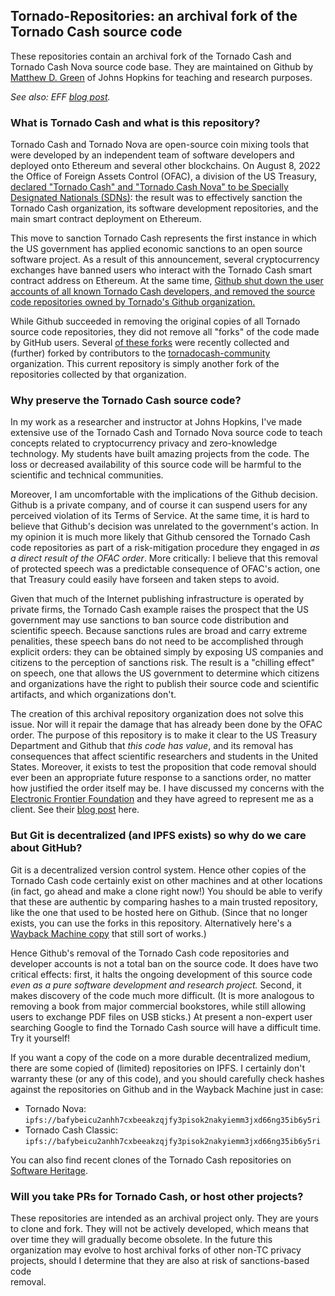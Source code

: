 ## Tornado-Repositories: an archival fork of the Tornado Cash source code

These repositories contain an archival fork of the Tornado Cash and Tornado Cash Nova source code base. 
They are maintained on Github by [Matthew D. Green](https://isi.jhu.edu/~mgreen/) of Johns Hopkins for teaching and research purposes.

*See also: EFF [blog post](https://www.eff.org/deeplinks/2022/08/code-speech-and-tornado-cash-mixer).*

### What is Tornado Cash and what is this repository?

Tornado Cash and Tornado Nova are open-source coin mixing tools that were developed by an independent team of software
developers and deployed onto Ethereum and several other blockchains. On August 8, 2022 the Office of Foreign
Assets Control (OFAC), a division of the US Treasury, [declared "Tornado Cash" and "Tornado Cash Nova" to be
Specially Designated Nationals (SDNs)](https://home.treasury.gov/news/press-releases/jy0916): the result was to effectively sanction the Tornado Cash organization, its software development repositories, and the main smart contract deployment on Ethereum.

This move to sanction Tornado Cash represents the first instance in which the US government has 
applied economic sanctions to an open source software project. As a result of this announcement, several cryptocurrency
exchanges have banned users who interact with the Tornado Cash smart contract address on Ethereum. 
At the same time, [Github shut down the user accounts of all known Tornado Cash developers, and removed the source code repositories owned by Tornado's Github organization.](https://www.theregister.com/2022/08/10/github_tornado_cookies/)

While Github succeeded in removing the original copies of all Tornado source code repositories, they did not remove all "forks" of the code made by GitHub users. Several [of these forks](https://github.com/tornado-repositories/tornado-verified-forks) were recently collected and (further) forked by contributors to the [tornadocash-community](https://github.com/tornadocash-community) organization. This current repository is simply another fork of the repositories collected by that organization.  

### Why preserve the Tornado Cash source code?

In my work as a researcher and instructor at Johns Hopkins, I've made extensive use of the Tornado Cash and Tornado Nova source code 
to teach concepts related to cryptocurrency privacy and zero-knowledge technology. My students have built amazing projects from the code. The loss or decreased availability of this 
source code will be harmful to the scientific and technical communities.

Moreover, I am uncomfortable with the implications of the Github decision. Github is a private company, and of course it can suspend 
users for any perceived violation of its Terms of Service. At the same time, it is hard to believe that Github's decision was unrelated to the government's action. In my opinion it is much more likely that Github censored the 
Tornado Cash code repositories as part of a risk-mitigation procedure they engaged in *as a direct result of the OFAC order*. More critically: I believe that this removal of protected speech was a predictable consequence of OFAC's action, one that Treasury could easily have forseen and taken steps to avoid. 

Given that much of the Internet publishing infrastructure is operated by private firms, the Tornado Cash example raises the prospect that the US government may use sanctions to ban source code distribution and scientific speech. Because sanctions rules are broad and carry extreme penalities, these speech bans do not need to be accomplished through explicit orders: they can be obtained simply by exposing US companies and citizens to the perception of sanctions risk. The result is a "chilling effect" on speech, one that allows the US government to determine which citizens and organizations have the right to publish their source code and scientific artifacts, and which organizations don't.

The creation of this archival repository organization does not solve this issue. Nor will it repair the damage that has already been done by the OFAC order. The purpose of this repository is to make it clear to the US Treasury Department and Github that *this code has value*, and its removal has consequences that affect scientific researchers and students in the United States. Moreover, it exists to test the proposition that code removal should ever been an appropriate future response to a sanctions order, no matter how justified the order itself may be. I have discussed my concerns with the [Electronic Frontier Foundation](https://www.eff.org/) and they have agreed to represent me as a client. See their [blog post](https://www.eff.org/deeplinks/2022/08/code-speech-and-tornado-cash-mixer) here. 

### But Git is decentralized (and IPFS exists) so why do we care about GitHub?

Git is a decentralized version control system. Hence other copies of the Tornado Cash code certainly exist 
on other machines and at other locations (in fact, go ahead and make a clone right now!) You should be able to verify that these 
are authentic by comparing hashes to a main trusted repository, like the one that used to be hosted here on Github. (Since that no longer exists, you can use the forks in this repository. Alternatively here's a [Wayback Machine copy](https://web.archive.org/web/20220808144505/https://github.com/tornadocash) that still sort of works.)

Hence  Github's removal of the Tornado Cash code repositories and developer accounts is not a total ban on the source code. It does have two critical effects: first, it halts the ongoing development of this source code *even as a pure software 
development and research project.* Second, it makes discovery of the code much more difficult. (It is more analogous to removing a book from major commercial bookstores, while still allowing users to exchange PDF files on USB sticks.) At present a non-expert user searching Google to find the Tornado Cash source will have a difficult time. Try it yourself!

If you want a copy of the code on a more durable decentralized medium, there are some copied of (limited) repositories on IPFS. I certainly don't warranty these (or any of this code), and you should carefully check hashes against the repositories on Github and in the Wayback Machine just in case:

* Tornado Nova: `ipfs://bafybeicu2anhh7cxbeeakzqjfy3pisok2nakyiemm3jxd66ng35ib6y5ri`
* Tornado Cash Classic: `ipfs://bafybeicu2anhh7cxbeeakzqjfy3pisok2nakyiemm3jxd66ng35ib6y5ri`

You can also find recent clones of the Tornado Cash repositories on [Software Heritage](https://archive.softwareheritage.org/browse/search/?q=tornadocash&with_visit=true&with_content=true).

### Will you take PRs for Tornado Cash, or host other projects?

These repositories are intended as an archival project only. They are yours to clone and fork. They will not be actively developed,
which means that over time they will gradually become obsolete. In the future this organization may evolve to host archival forks of other non-TC privacy projects, should I determine that they are also at risk of sanctions-based code  
removal.
